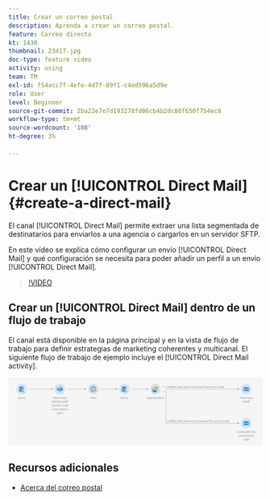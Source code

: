 ```yaml
---
title: Crear un correo postal
description: Aprenda a crear un correo postal.
feature: Correo directo
kt: 1430
thumbnail: 23417.jpg
doc-type: feature video
activity: using
team: TM
exl-id: f54acc7f-4efe-4d7f-89f1-c4ed596a5d9e
role: User
level: Beginner
source-git-commit: 2ba22e7e7d193278fd06cb4b2dc80f650f754ec8
workflow-type: tm+mt
source-wordcount: '108'
ht-degree: 3%

---
```


# Crear un [!UICONTROL Direct Mail] {#create-a-direct-mail}

El canal [!UICONTROL Direct Mail] permite extraer una lista segmentada de destinatarios para enviarlos a una agencia o cargarlos en un servidor SFTP.

En este vídeo se explica cómo configurar un envío [!UICONTROL Direct Mail] y qué configuración se necesita para poder añadir un perfil a un envío [!UICONTROL Direct Mail].

>[!VIDEO](https://video.tv.adobe.com/v/23417?quality=12)

## Crear un [!UICONTROL Direct Mail] dentro de un flujo de trabajo

El canal está disponible en la página principal y en la vista de flujo de trabajo para definir estrategias de marketing coherentes y multicanal. El siguiente flujo de trabajo de ejemplo incluye el [!UICONTROL Direct Mail activity].

![Imagen del flujo de trabajo](/help/assets/direct_mail_examplewf.png)

## Recursos adicionales

* [Acerca del correo postal](https://experienceleague.adobe.com/docs/campaign-standard/using/communication-channels/direct-mail/about-direct-mail.html)
